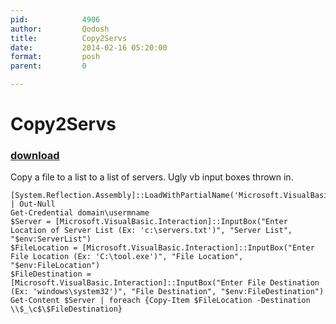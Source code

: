 ```yaml
---
pid:            4906
author:         Qodosh
title:          Copy2Servs
date:           2014-02-16 05:20:00
format:         posh
parent:         0

---
```


# Copy2Servs

### [download](Scripts\4906.ps1)

Copy a file to a list to a list of servers. Ugly vb input boxes thrown in.

```posh
[System.Reflection.Assembly]::LoadWithPartialName('Microsoft.VisualBasic') | Out-Null
Get-Credential domain\usermname
$Server = [Microsoft.VisualBasic.Interaction]::InputBox("Enter Location of Server List (Ex: 'c:\servers.txt')", "Server List", "$env:ServerList")
$FileLocation = [Microsoft.VisualBasic.Interaction]::InputBox("Enter File Location (Ex: 'C:\tool.exe')", "File Location", "$env:FileLocation")
$FileDestination = [Microsoft.VisualBasic.Interaction]::InputBox("Enter File Destination (Ex: 'windows\system32')", "File Destination", "$env:FileDestination")
Get-Content $Server | foreach {Copy-Item $FileLocation -Destination \\$_\c$\$FileDestination}
```
